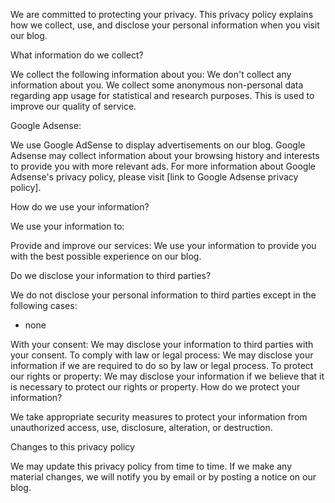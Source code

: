 We are committed to protecting your privacy. This privacy policy explains how we collect, use, and disclose your personal information when you visit our blog.

What information do we collect?

We collect the following information about you:
We don't collect any information about you.
We collect some anonymous non-personal data regarding app usage for statistical and research purposes. This is used to improve our quality of service.

Google Adsense:

We use Google AdSense to display advertisements on our blog. Google Adsense may collect information about your browsing history and interests to provide you with more relevant ads. For more information about Google Adsense's privacy policy, please visit [link to Google Adsense privacy policy].


How do we use your information?

We use your information to:

Provide and improve our services: We use your information to provide you with the best possible experience on our blog.

Do we disclose your information to third parties?

We do not disclose your personal information to third parties except in the following cases:
- none

With your consent: We may disclose your information to third parties with your consent.
To comply with law or legal process: We may disclose your information if we are required to do so by law or legal process.
To protect our rights or property: We may disclose your information if we believe that it is necessary to protect our rights or property.
How do we protect your information?

We take appropriate security measures to protect your information from unauthorized access, use, disclosure, alteration, or destruction.

Changes to this privacy policy

We may update this privacy policy from time to time. If we make any material changes, we will notify you by email or by posting a notice on our blog.
